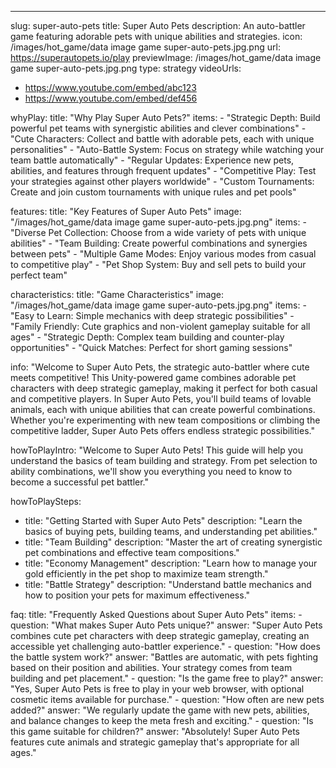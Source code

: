 ---
slug: super-auto-pets
title: Super Auto Pets
description: An auto-battler game featuring adorable pets with unique abilities and strategies.
icon: /images/hot_game/data image game super-auto-pets.jpg.png
url: https://superautopets.io/play
previewImage: /images/hot_game/data image game super-auto-pets.jpg.png
type: strategy
videoUrls:
  - https://www.youtube.com/embed/abc123
  - https://www.youtube.com/embed/def456

whyPlay:
  title: "Why Play Super Auto Pets?"
  items:
    - "Strategic Depth: Build powerful pet teams with synergistic abilities and clever combinations"
    - "Cute Characters: Collect and battle with adorable pets, each with unique personalities"
    - "Auto-Battle System: Focus on strategy while watching your team battle automatically"
    - "Regular Updates: Experience new pets, abilities, and features through frequent updates"
    - "Competitive Play: Test your strategies against other players worldwide"
    - "Custom Tournaments: Create and join custom tournaments with unique rules and pet pools"

features:
  title: "Key Features of Super Auto Pets"
  image: "/images/hot_game/data image game super-auto-pets.jpg.png"
  items:
    - "Diverse Pet Collection: Choose from a wide variety of pets with unique abilities"
    - "Team Building: Create powerful combinations and synergies between pets"
    - "Multiple Game Modes: Enjoy various modes from casual to competitive play"
    - "Pet Shop System: Buy and sell pets to build your perfect team"

characteristics:
  title: "Game Characteristics"
  image: "/images/hot_game/data image game super-auto-pets.jpg.png"
  items:
    - "Easy to Learn: Simple mechanics with deep strategic possibilities"
    - "Family Friendly: Cute graphics and non-violent gameplay suitable for all ages"
    - "Strategic Depth: Complex team building and counter-play opportunities"
    - "Quick Matches: Perfect for short gaming sessions"

info: "Welcome to Super Auto Pets, the strategic auto-battler where cute meets competitive! This Unity-powered game combines adorable pet characters with deep strategic gameplay, making it perfect for both casual and competitive players. In Super Auto Pets, you'll build teams of lovable animals, each with unique abilities that can create powerful combinations. Whether you're experimenting with new team compositions or climbing the competitive ladder, Super Auto Pets offers endless strategic possibilities."

howToPlayIntro: "Welcome to Super Auto Pets! This guide will help you understand the basics of team building and strategy. From pet selection to ability combinations, we'll show you everything you need to know to become a successful pet battler."

howToPlaySteps:
  - title: "Getting Started with Super Auto Pets"
    description: "Learn the basics of buying pets, building teams, and understanding pet abilities."
  - title: "Team Building"
    description: "Master the art of creating synergistic pet combinations and effective team compositions."
  - title: "Economy Management"
    description: "Learn how to manage your gold efficiently in the pet shop to maximize team strength."
  - title: "Battle Strategy"
    description: "Understand battle mechanics and how to position your pets for maximum effectiveness."

faq:
  title: "Frequently Asked Questions about Super Auto Pets"
  items:
    - question: "What makes Super Auto Pets unique?"
      answer: "Super Auto Pets combines cute pet characters with deep strategic gameplay, creating an accessible yet challenging auto-battler experience."
    - question: "How does the battle system work?"
      answer: "Battles are automatic, with pets fighting based on their position and abilities. Your strategy comes from team building and pet placement."
    - question: "Is the game free to play?"
      answer: "Yes, Super Auto Pets is free to play in your web browser, with optional cosmetic items available for purchase."
    - question: "How often are new pets added?"
      answer: "We regularly update the game with new pets, abilities, and balance changes to keep the meta fresh and exciting."
    - question: "Is this game suitable for children?"
      answer: "Absolutely! Super Auto Pets features cute animals and strategic gameplay that's appropriate for all ages." 